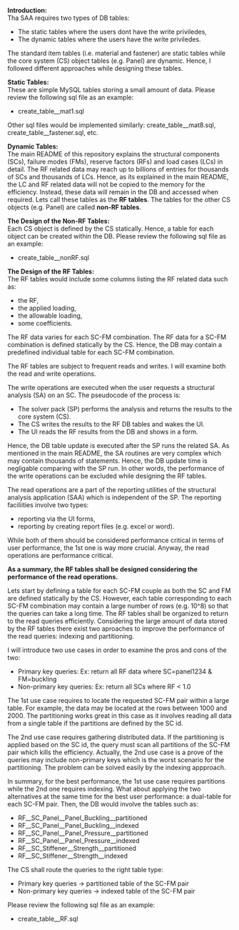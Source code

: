 **Introduction:**\
Tha SAA requires two types of DB tables:
- The static tables where the users dont have the write priviledes,
- The dynamic tables where the users have the write priviledes.

The standard item tables (i.e. material and fastener) are static tables
while the core system (CS) object tables (e.g. Panel) are dynamic.
Hence, I followed different approaches while designing these tables.

**Static Tables:**\
These are simple MySQL tables storing a small amount of data.
Please review the following sql file as an example:
- create_table__mat1.sql

Other sql files would be implemented similarly: create_table__mat8.sql, create_table__fastener.sql, etc.

**Dynamic Tables:**\
The main README of this repository explains the structural components (SCs), failure modes (FMs), reserve factors (RFs) and load cases (LCs) in detail.
The RF related data may reach up to billions of entries for thousands of SCs and thousands of LCs.
Hence, as its explained in the main README, the LC and RF related data will not be copied to the memory for the efficiency.
Instead, these data will remain in the DB and accessed when required.
Lets call these tables as the **RF tables**.
The tables for the other CS objects (e.g. Panel) are called **non-RF tables**.

**The Design of the Non-RF Tables:**\
Each CS object is defined by the CS statically.
Hence, a table for each object can be created within the DB.
Please review the following sql file as an example:
- create_table__nonRF.sql

**The Design of the RF Tables:**\
The RF tables would include some columns listing the RF related data such as:
- the RF,
- the applied loading,
- the allowable loading,
- some coefficients.

The RF data varies for each SC-FM combination.
The RF data for a SC-FM combination is defined statically by the CS.
Hence, the DB may contain a predefined individual table for each SC-FM combination.

The RF tables are subject to frequent reads and writes.
I will examine both the read and write operations.

The write operations are executed when the user requests a structural analysis (SA) on an SC.
The pseudocode of the process is:
- The solver pack (SP) performs the analysis and returns the results to the core system (CS).
- The CS writes the results to the RF DB tables and wakes the UI.
- The UI reads the RF results from the DB and shows in a form.

Hence, the DB table update is executed after the SP runs the related SA.
As mentioned in the main README, the SA routines are very complex which may contain thousands of statements.
Hence, the DB update time is negligable comparing with the SP run.
In other words, the performance of the write operations can be excluded while designing the RF tables.

The read operations are a part of the reporting utilities of the structural analysis application (SAA)
which is independent of the SP.
The reporting faciliities involve two types:
- reporting via the UI forms,
- reporting by creating report files (e.g. excel or word).

While both of them should be considered performance critical in terms of user performance,
the 1st one is way more crucial.
Anyway, the read operations are performance critical.

**As a summary, the RF tables shall be designed considering the performance of the read operations.**

Lets start by defining a table for each SC-FM couple as both the SC and FM are defined statically by the CS.
However, each table corresponding to each SC-FM combination may contain a large number of rows (e.g. 10^8)
so that the queries can take a long time.
The RF tables shall be organized to return to the read queries efficiently.
Considering the large amount of data stored by the RF tables
there exist two aproaches to improve the performance of the read queries: indexing and partitioning.

I will introduce two use cases in order to examine the pros and cons of the two:
- Primary key queries: Ex: return all RF data where SC=panel1234 & FM=buckling
- Non-primary key queries: Ex: return all SCs where RF < 1.0

The 1st use case requires to locate the requested SC-FM pair within a large table.
For example, the data may be located at the rows between 1000 and 2000.
The partitioning works great in this case as it involves reading all data from a single table
if the partitions are defined by the SC id.

The 2nd use case requires gathering distributed data.
If the partitioning is applied based on the SC id,
the query must scan all partitions of the SC-FM pair
which kills the efficiency.
Actually, the 2nd use case is a prove of the queries may include non-primary keys
which is the worst scenario for the partitioning.
The problem can be solved easily by the indexing appproach.

In summary, for the best performance, the 1st use case requires partitions while the 2nd one requires indexing.
What about applying the two alternatives at the same time for the best user performance: a dual-table for each SC-FM pair.
Then, the DB would involve the tables such as:
- RF__SC_Panel__Panel_Buckling__partitioned
- RF__SC_Panel__Panel_Buckling__indexed
- RF__SC_Panel__Panel_Pressure__partitioned
- RF__SC_Panel__Panel_Pressure__indexed
- RF__SC_Stiffener__Strength__partitioned
- RF__SC_Stiffener__Strength__indexed

The CS shall route the queries to the right table type:
- Primary key queries -> partitioned table of the SC-FM pair
- Non-primary key queries -> indexed table of the SC-FM pair

Please review the following sql file as an example:
- create_table__RF.sql
